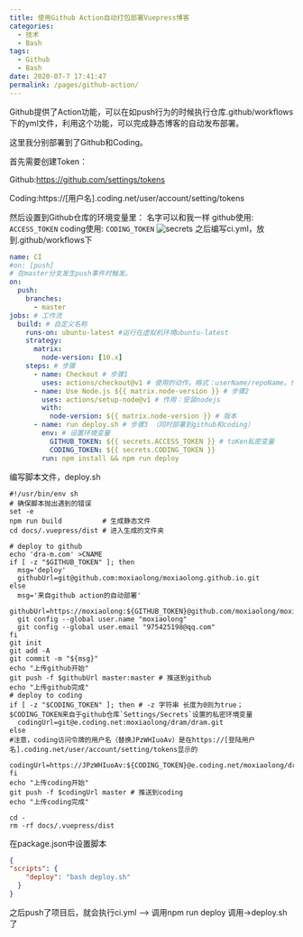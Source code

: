 ```yaml
---
title: 使用Github Action自动打包部署Vuepress博客
categories: 
  - 技术
  - Bash
tags: 
  - Github
  - Bash
date: 2020-07-7 17:41:47
permalink: /pages/github-action/
---
```

Github提供了Action功能，可以在如push行为的时候执行仓库.github/workflows下的yml文件，利用这个功能，可以完成静态博客的自动发布部署。
<!-- more -->

这里我分别部署到了Github和Coding。

首先需要创建Token：

Github:https://github.com/settings/tokens

Coding:https://[用户名].coding.net/user/account/setting/tokens

然后设置到Github仓库的环境变量里：
名字可以和我一样 github使用: ```ACCESS_TOKEN```  coding使用: ```CODING_TOKEN```
![secrets](~public/images/githubAction/secrets.png)
之后编写ci.yml，放到.github/workflows下
```yaml
name: CI
#on: [push]
# 在master分支发生push事件时触发。
on: 
  push:
    branches:
      - master
jobs: # 工作流
  build: # 自定义名称
    runs-on: ubuntu-latest #运行在虚拟机环境ubuntu-latest
    strategy:
      matrix:
        node-version: [10.x]
    steps: # 步骤
      - name: Checkout # 步骤1
        uses: actions/checkout@v1 # 使用的动作。格式：userName/repoName。作用：检出仓库，获取源码。 官方actions库：https://github.com/actions
      - name: Use Node.js ${{ matrix.node-version }} # 步骤2
        uses: actions/setup-node@v1 # 作用：安装nodejs
        with:
          node-version: ${{ matrix.node-version }} # 版本
      - name: run deploy.sh # 步骤3 （同时部署到github和coding）
        env: # 设置环境变量
          GITHUB_TOKEN: ${{ secrets.ACCESS_TOKEN }} # toKen私密变量
          CODING_TOKEN: ${{ secrets.CODING_TOKEN }}
        run: npm install && npm run deploy
```
编写脚本文件，deploy.sh
```shell script
#!/usr/bin/env sh
# 确保脚本抛出遇到的错误
set -e
npm run build          # 生成静态文件
cd docs/.vuepress/dist # 进入生成的文件夹

# deploy to github
echo 'dra-m.com' >CNAME
if [ -z "$GITHUB_TOKEN" ]; then
  msg='deploy'
  githubUrl=git@github.com:moxiaolong/moxiaolong.github.io.git
else
  msg='来自github action的自动部署'
  githubUrl=https://moxiaolong:${GITHUB_TOKEN}@github.com/moxiaolong/moxiaolong.github.io.git
  git config --global user.name "moxiaolong"
  git config --global user.email "975425198@qq.com"
fi
git init
git add -A
git commit -m "${msg}"
echo "上传github开始"
git push -f $githubUrl master:master # 推送到github
echo "上传github完成"
# deploy to coding
if [ -z "$CODING_TOKEN" ]; then # -z 字符串 长度为0则为true；$CODING_TOKEN来自于github仓库`Settings/Secrets`设置的私密环境变量
  codingUrl=git@e.coding.net:moxiaolong/dram/dram.git
else
#注意，coding访问令牌的用户名（替换JPzWHIuoAv）是在https://[登陆用户名].coding.net/user/account/setting/tokens显示的
  codingUrl=https://JPzWHIuoAv:${CODING_TOKEN}@e.coding.net/moxiaolong/dram/dram.git
fi
echo "上传coding开始"
git push -f $codingUrl master # 推送到coding
echo "上传coding完成"

cd -
rm -rf docs/.vuepress/dist
```
在package.json中设置脚本
```json
{
"scripts": {
    "deploy": "bash deploy.sh"
  }
}
```
之后push了项目后，就会执行ci.yml --> 调用npm run deploy  调用->deploy.sh 了
